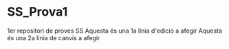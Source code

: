 # SS_Prova1
1er repositori de proves SS
Aquesta és una 1a línia d'edició a afegir
Aquesta és una 2a línia de canvis a afegir
